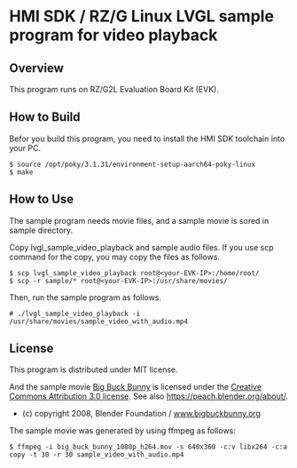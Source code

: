 # HMI SDK / RZ/G Linux LVGL sample program for video playback

## Overview

This program runs on RZ/G2L Evaluation Board Kit (EVK).

## How to Build

Befor you build this program, you need to install the HMI SDK toolchain into your PC.

    $ source /opt/poky/3.1.31/environment-setup-aarch64-poky-linux
    $ make

## How to Use

The sample program needs movie files, and a sample movie is sored in sample directory.

Copy lvgl_sample_video_playback and sample audio files.
If you use scp command for the copy, you may copy the files as follows.

    $ scp lvgl_sample_video_playback root@<your-EVK-IP>:/home/root/
    $ scp -r sample/* root@<your-EVK-IP>:/usr/share/movies/

Then, run the sample program as follows.

    # ./lvgl_sample_video_playback -i /usr/share/movies/sample_video_with_audio.mp4

## License

This program is distributed under MIT license.

And the sample movie [Big Buck Bunny](https://peach.blender.org/) is licensed under the [Creative Commons Attribution 3.0 license](https://creativecommons.org/licenses/by/3.0/).
See also https://peach.blender.org/about/.

* (c) copyright 2008, Blender Foundation / www.bigbuckbunny.org

The sample movie was generated by using ffmpeg as follows:

	$ ffmpeg -i big_buck_bunny_1080p_h264.mov -s 640x360 -c:v libx264 -c:a copy -t 30 -r 30 sample_video_with_audio.mp4
